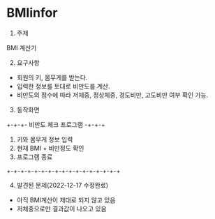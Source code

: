 # BMIinfor

1. 주제

 BMI 계산기

2. 요구사항

- 회원의 키, 몸무게를 받는다.
- 입력한 정보를 토대로 비만도를 계산.
- 비만도의 점수에 따라 저체중, 정상체중, 경도비만, 고도비만 여부 확인 가능.

3. 동작화면

+-+-+- 비만도 체크 프로그램 -+-+-+
1. 키와 몸무게 정보 입력
2. 현재 BMI + 비만정도 확인 
3. 프로그램 종료

+-+-+-+-+-+-+-+-+-+-+-+-+-+-+-+-+


4. 발견된 문제(2022-12-17 수정완료)

- 아직 BMI계산이 제대로 되지 않고 있음
- 저체중으로만 결과값이 나오고 있음
